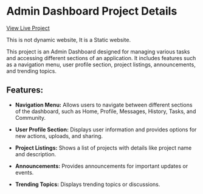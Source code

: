 # Admin Dashboard Project Details

[View Live Project](https://abhi6777.github.io/Admin_Dashboard/)

This is not dynamic website, It is a Static website.

This project is an Admin Dashboard designed for managing various tasks and accessing different sections of an application. It includes features such as a navigation menu, user profile section, project listings, announcements, and trending topics.

## Features:

- **Navigation Menu:** Allows users to navigate between different sections of the dashboard, such as Home, Profile, Messages, History, Tasks, and Community.
  
- **User Profile Section:** Displays user information and provides options for new actions, uploads, and sharing.
  
- **Project Listings:** Shows a list of projects with details like project name and description.
  
- **Announcements:** Provides announcements for important updates or events.
  
- **Trending Topics:** Displays trending topics or discussions.